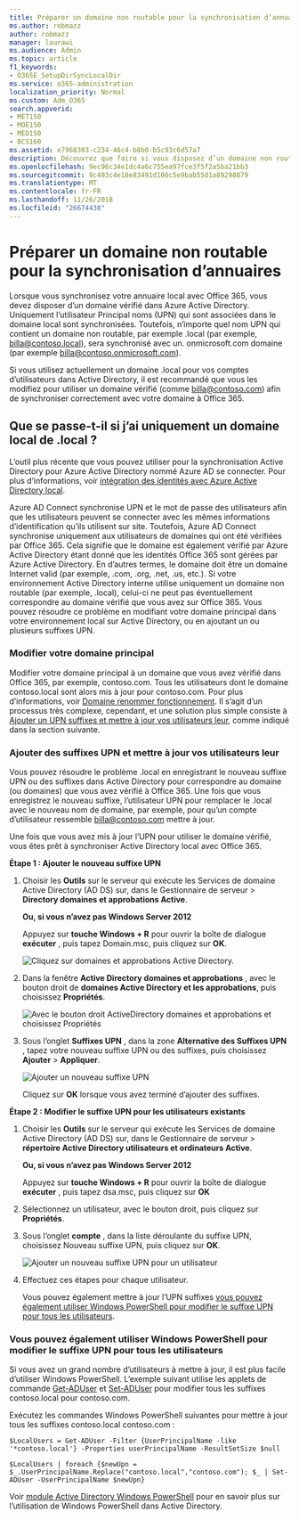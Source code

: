 ```yaml
---
title: Préparer un domaine non routable pour la synchronisation d’annuaires
ms.author: robmazz
author: robmazz
manager: laurawi
ms.audience: Admin
ms.topic: article
f1_keywords:
- O365E_SetupDirSyncLocalDir
ms.service: o365-administration
localization_priority: Normal
ms.custom: Adm_O365
search.appverid:
- MET150
- MOE150
- MED150
- BCS160
ms.assetid: e7968303-c234-46c4-b8b0-b5c93c6d57a7
description: Découvrez que faire si vous disposez d’un domaine non routale associé à vos utilisateurs sur site avant de le synchroniser avec Office 365.
ms.openlocfilehash: 9ec96c34e1dc4a6c755ea97fce3f5f2a5ba21bb3
ms.sourcegitcommit: 9c493c4e18e83491d106c5e9bab55d1a89298879
ms.translationtype: MT
ms.contentlocale: fr-FR
ms.lasthandoff: 11/26/2018
ms.locfileid: "26674438"
---
```

# <a name="prepare-a-non-routable-domain-for-directory-synchronization"></a>Préparer un domaine non routable pour la synchronisation d’annuaires
Lorsque vous synchronisez votre annuaire local avec Office 365, vous devez disposer d’un domaine vérifié dans Azure Active Directory. Uniquement l’utilisateur Principal noms (UPN) qui sont associées dans le domaine local sont synchronisées. Toutefois, n’importe quel nom UPN qui contient un domaine non routable, par exemple .local (par exemple, billa@contoso.local), sera synchronisé avec un. onmicrosoft.com domaine (par exemple billa@contoso.onmicrosoft.com). 

Si vous utilisez actuellement un domaine .local pour vos comptes d’utilisateurs dans Active Directory, il est recommandé que vous les modifiez pour utiliser un domaine vérifié (comme billa@contoso.com) afin de synchroniser correctement avec votre domaine à Office 365.
  
## <a name="what-if-i-only-have-a-local-on-premises-domain"></a>Que se passe-t-il si j’ai uniquement un domaine local de .local ?

L’outil plus récente que vous pouvez utiliser pour la synchronisation Active Directory pour Azure Active Directory nommé Azure AD se connecter. Pour plus d’informations, voir [intégration des identités avec Azure Active Directory local](https://docs.microsoft.com/azure/architecture/reference-architectures/identity/azure-ad).
  
Azure AD Connect synchronise UPN et le mot de passe des utilisateurs afin que les utilisateurs peuvent se connecter avec les mêmes informations d’identification qu’ils utilisent sur site. Toutefois, Azure AD Connect synchronise uniquement aux utilisateurs de domaines qui ont été vérifiées par Office 365. Cela signifie que le domaine est également vérifié par Azure Active Directory étant donné que les identités Office 365 sont gérées par Azure Active Directory. En d’autres termes, le domaine doit être un domaine Internet valid (par exemple, .com, .org, .net, .us, etc.). Si votre environnement Active Directory interne utilise uniquement un domaine non routable (par exemple, .local), celui-ci ne peut pas éventuellement correspondre au domaine vérifié que vous avez sur Office 365. Vous pouvez résoudre ce problème en modifiant votre domaine principal dans votre environnement local sur Active Directory, ou en ajoutant un ou plusieurs suffixes UPN.
  
### <a name="change-your-primary-domain"></a>**Modifier votre domaine principal**

Modifier votre domaine principal à un domaine que vous avez vérifié dans Office 365, par exemple, contoso.com. Tous les utilisateurs dont le domaine contoso.local sont alors mis à jour pour contoso.com. Pour plus d’informations, voir [Domaine renommer fonctionnement](https://go.microsoft.com/fwlink/p/?LinkId=624174). Il s’agit d’un processus très complexe, cependant, et une solution plus simple consiste à [Ajouter un UPN suffixes et mettre à jour vos utilisateurs leur](prepare-a-non-routable-domain-for-directory-synchronization.md#bk_register), comme indiqué dans la section suivante.
  
### <a name="add-upn-suffixes-and-update-your-users-to-them"></a>**Ajouter des suffixes UPN et mettre à jour vos utilisateurs leur**

Vous pouvez résoudre le problème .local en enregistrant le nouveau suffixe UPN ou des suffixes dans Active Directory pour correspondre au domaine (ou domaines) que vous avez vérifié à Office 365. Une fois que vous enregistrez le nouveau suffixe, l’utilisateur UPN pour remplacer le .local avec le nouveau nom de domaine, par exemple, pour qu’un compte d’utilisateur ressemble billa@contoso.com mettre à jour.
  
Une fois que vous avez mis à jour l’UPN pour utiliser le domaine vérifié, vous êtes prêt à synchroniser Active Directory local avec Office 365.
  
 **Étape 1 : Ajouter le nouveau suffixe UPN**
  
1. Choisir les **Outils** sur le serveur qui exécute les Services de domaine Active Directory (AD DS) sur, dans le Gestionnaire de serveur \> **Directory domaines et approbations Active**.
    
    **Ou, si vous n’avez pas Windows Server 2012**
    
    Appuyez sur **touche Windows + R** pour ouvrir la boîte de dialogue **exécuter** , puis tapez Domain.msc, puis cliquez sur **OK**.
    
    ![Cliquez sur domaines et approbations Active Directory.](media/46b6e007-9741-44af-8517-6f682e0ac974.png)
  
2. Dans la fenêtre **Active Directory domaines et approbations** , avec le bouton droit de **domaines Active Directory et les approbations**, puis choisissez **Propriétés**.
    
    ![Avec le bouton droit ActiveDirectory domaines et approbations et choisissez Propriétés](media/39d20812-ffb5-4ba9-8d7b-477377ac360d.png)
  
3. Sous l’onglet **Suffixes UPN** , dans la zone **Alternative des Suffixes UPN** , tapez votre nouveau suffixe UPN ou des suffixes, puis choisissez **Ajouter** \> **Appliquer**.
    
    ![Ajouter un nouveau suffixe UPN](media/a4aaf919-7adf-469a-b93f-83ef284c0915.PNG)
  
    Cliquez sur **OK** lorsque vous avez terminé d’ajouter des suffixes. 
    
 **Étape 2 : Modifier le suffixe UPN pour les utilisateurs existants**
  
1. Choisir les **Outils** sur le serveur qui exécute les Services de domaine Active Directory (AD DS) sur, dans le Gestionnaire de serveur \> **répertoire Active Directory utilisateurs et ordinateurs Active**.
    
    **Ou, si vous n’avez pas Windows Server 2012**
    
    Appuyez sur **touche Windows + R** pour ouvrir la boîte de dialogue **exécuter** , puis tapez dsa.msc, puis cliquez sur **OK**
    
2. Sélectionnez un utilisateur, avec le bouton droit, puis cliquez sur **Propriétés**.
    
3. Sous l’onglet **compte** , dans la liste déroulante du suffixe UPN, choisissez Nouveau suffixe UPN, puis cliquez sur **OK**.
    
    ![Ajouter un nouveau suffixe UPN pour un utilisateur](media/54876751-49f0-48cc-b864-2623c4835563.png)
  
4. Effectuez ces étapes pour chaque utilisateur.
    
    Vous pouvez également mettre à jour l’UPN suffixes [vous pouvez également utiliser Windows PowerShell pour modifier le suffixe UPN pour tous les utilisateurs](prepare-a-non-routable-domain-for-directory-synchronization.md#BK_Posh).
    
### <a name="you-can-also-use-windows-powershell-to-change-the-upn-suffix-for-all-users"></a>**Vous pouvez également utiliser Windows PowerShell pour modifier le suffixe UPN pour tous les utilisateurs**

Si vous avez un grand nombre d’utilisateurs à mettre à jour, il est plus facile d’utiliser Windows PowerShell. L’exemple suivant utilise les applets de commande [Get-ADUser](https://go.microsoft.com/fwlink/p/?LinkId=624312) et [Set-ADUser](https://go.microsoft.com/fwlink/p/?LinkId=624313) pour modifier tous les suffixes contoso.local pour contoso.com. 

Exécutez les commandes Windows PowerShell suivantes pour mettre à jour tous les suffixes contoso.local contoso.com :
    
  ```
  $LocalUsers = Get-ADUser -Filter {UserPrincipalName -like '*contoso.local'} -Properties userPrincipalName -ResultSetSize $null
  ```

  ```
  $LocalUsers | foreach {$newUpn = $_.UserPrincipalName.Replace("contoso.local","contoso.com"); $_ | Set-ADUser -UserPrincipalName $newUpn}
  ```
Voir [module Active Directory Windows PowerShell](https://go.microsoft.com/fwlink/p/?LinkId=624314) pour en savoir plus sur l’utilisation de Windows PowerShell dans Active Directory. 

